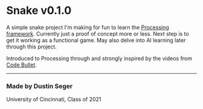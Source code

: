 # Snake v0.1.0

A simple snake project I'm making for fun to learn the [Processing framework](https://processing.org/). Currently just a proof of concept more or less. Next step is to get it working as a functional game. May also delve into AI learning later through this project.

Introduced to Processing through and strongly inspired by the videos from [Code Bullet](https://www.youtube.com/channel/UC0e3QhIYukixgh5VVpKHH9Q/).

____
### Made by Dustin Seger
University of Cincinnati, Class of 2021
